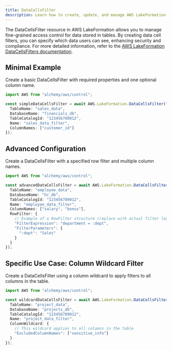 ```yaml
---
title: DataCellsFilter
description: Learn how to create, update, and manage AWS LakeFormation DataCellsFilters using Alchemy Cloud Control.
---
```


The DataCellsFilter resource in AWS LakeFormation allows you to manage fine-grained access control for data stored in tables. By creating data cell filters, you can specify which data users can see, enhancing security and compliance. For more detailed information, refer to the [AWS LakeFormation DataCellsFilters documentation](https://docs.aws.amazon.com/lakeformation/latest/userguide/).

## Minimal Example

Create a basic DataCellsFilter with required properties and one optional column name.

```ts
import AWS from "alchemy/aws/control";

const simpleDataCellsFilter = await AWS.LakeFormation.DataCellsFilter("simpleDataCellsFilter", {
  TableName: "sales_data",
  DatabaseName: "financials_db",
  TableCatalogId: "123456789012",
  Name: "sales_data_filter",
  ColumnNames: ["customer_id"]
});
```

## Advanced Configuration

Create a DataCellsFilter with a specified row filter and multiple column names.

```ts
import AWS from "alchemy/aws/control";

const advancedDataCellsFilter = await AWS.LakeFormation.DataCellsFilter("advancedDataCellsFilter", {
  TableName: "employee_data",
  DatabaseName: "hr_db",
  TableCatalogId: "123456789012",
  Name: "employee_data_filter",
  ColumnNames: ["salary", "bonus"],
  RowFilter: {
    // Example of a RowFilter structure (replace with actual filter logic)
    "FilterExpression": "department = :dept",
    "FilterParameters": {
      ":dept": "Sales"
    }
  }
});
```

## Specific Use Case: Column Wildcard Filter

Create a DataCellsFilter using a column wildcard to apply filters to all columns in the table.

```ts
import AWS from "alchemy/aws/control";

const wildcardDataCellsFilter = await AWS.LakeFormation.DataCellsFilter("wildcardDataCellsFilter", {
  TableName: "project_data",
  DatabaseName: "projects_db",
  TableCatalogId: "123456789012",
  Name: "project_data_filter",
  ColumnWildcard: {
    // This wildcard applies to all columns in the table
    "ExcludedColumnNames": ["sensitive_info"]
  }
});
```